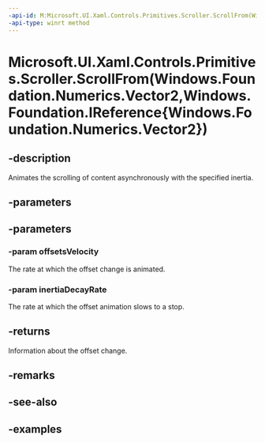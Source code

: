 ```yaml
---
-api-id: M:Microsoft.UI.Xaml.Controls.Primitives.Scroller.ScrollFrom(Windows.Foundation.Numerics.Vector2,Windows.Foundation.IReference{Windows.Foundation.Numerics.Vector2})
-api-type: winrt method
---
```


# Microsoft.UI.Xaml.Controls.Primitives.Scroller.ScrollFrom(Windows.Foundation.Numerics.Vector2,Windows.Foundation.IReference{Windows.Foundation.Numerics.Vector2})

<!--
public Microsoft.UI.Xaml.Controls.ScrollInfo ScrollFrom (System.Numerics.Vector2 offsetsVelocity, System.Nullable<System.Numerics.Vector2> inertiaDecayRate);
-->

## -description

Animates the scrolling of content asynchronously with the specified inertia.

## -parameters

## -parameters

### -param offsetsVelocity

The rate at which the offset change is animated.

### -param inertiaDecayRate

The rate at which the offset animation slows to a stop.

## -returns

Information about the offset change.

## -remarks

## -see-also

## -examples

